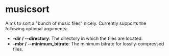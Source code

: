 # musicsort
Aims to sort a "bunch of music files" nicely. Currently supports the following optional arguments:

-  **-dir / --directory**:  The directory in which the files are located.
-  **-mbr / --minimum_bitrate**:  The minimum bitrate for lossily-compressed files.
